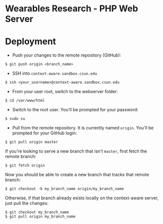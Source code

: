 # Wearables Research - PHP Web Server

# Deployment
* Push your changes to the remote repository (GitHub):
```
$ git push origin <branch_name>
```
* SSH into `context-aware.sandbox.csun.edu`
```
$ ssh <your_username>@context-aware.sandbox.csun.edu
```
* From your user root, switch to the webserver folder:
```
$ cd /var/www/html
```
* Switch to the root user. You'll be prompted for your password:
```
$ sudo su
```
* Pull from the remote repository. It is currently named `origin`. You'll be prompted for your GitHub login:
```
$ git pull origin master
```

If you're looking to serve a new branch that isn't `master`, first fetch the remote branch:
```
$ git fetch origin
```

Now you should be able to create a new branch that tracks that remote branch:
```
$ git checkout -b my_branch_name origin/my_branch_name
```

Otherwise, if that branch already exists locally on the context-aware server, just pull the changes:
```
$ git checkout my_branch_name
$ git pull origin my_branch_name
```
